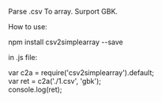 Parse .csv To array. Surport GBK.

How to use:

npm install csv2simplearray --save

in .js file:

var c2a = require('csv2simplearray').default;<br/>
var ret = c2a('./1.csv', 'gbk'); <br/>
console.log(ret); <br/>


